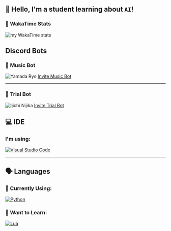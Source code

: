 ## 👋 Hello, I'm a student learning about `AI`!

### 📝 WakaTime Stats
![my WakaTime stats](https://github-readme-stats.vercel.app/api/wakatime?username=pymood1)


## Discord Bots

### 🎵 **Music Bot** 
![Yamada Ryo](https://github.com/pymood1/Assets/raw/main/Ryo.png)
[Invite Music Bot](https://discord.com/oauth2/authorize?client_id=1297908060509044746&permissions=3147776&integration_type=0&scope=bot+applications.commands)

---

### 🤖 **Trial Bot**
![Ijichi Nijika](https://github.com/pymood1/Assets/raw/main/Nijika.png)
[Invite Trial Bot](https://discord.com/oauth2/authorize?client_id=1300068046613778453&permissions=2048&integration_type=0&scope=bot+applications.commands)


## 💻 IDE

### I'm using:
[![Visual Studio Code](https://img.shields.io/badge/Visual%20Studio%20Code-0078d7.svg?style=for-the-badge&logo=visual-studio-code&logoColor=white)](https://code.visualstudio.com/)

---

## 🗣️ Languages

### 🔧 Currently Using:
[![Python](https://img.shields.io/badge/python-3670A0?style=for-the-badge&logo=python&logoColor=ffdd54)](https://www.python.org/)

### 🌱 Want to Learn:
[![Lua](https://img.shields.io/badge/Lua-%232C2D72.svg?style=for-the-badge&logo=lua&logoColor=white)](https://www.lua.org/)
